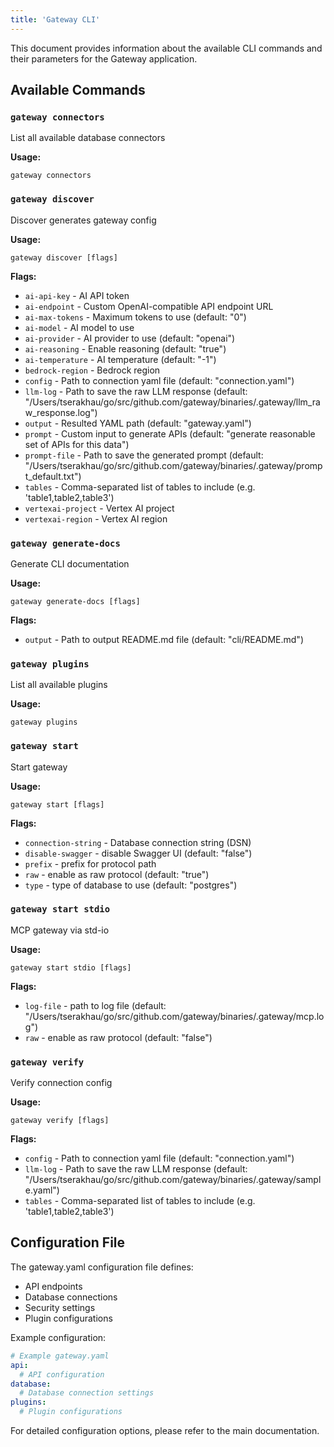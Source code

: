 ```yaml
---
title: 'Gateway CLI'
---
```


This document provides information about the available CLI commands and their parameters for the Gateway application.

## Available Commands

### `gateway connectors`

List all available database connectors

**Usage:**

```
gateway connectors
```




### `gateway discover`

Discover generates gateway config

**Usage:**

```
gateway discover [flags]
```

**Flags:**

- `ai-api-key` - AI API token
- `ai-endpoint` - Custom OpenAI-compatible API endpoint URL
- `ai-max-tokens` - Maximum tokens to use (default: "0")
- `ai-model` - AI model to use
- `ai-provider` - AI provider to use (default: "openai")
- `ai-reasoning` - Enable reasoning (default: "true")
- `ai-temperature` - AI temperature (default: "-1")
- `bedrock-region` - Bedrock region
- `config` - Path to connection yaml file (default: "connection.yaml")
- `llm-log` - Path to save the raw LLM response (default: "/Users/tserakhau/go/src/github.com/gateway/binaries/.gateway/llm_raw_response.log")
- `output` - Resulted YAML path (default: "gateway.yaml")
- `prompt` - Custom input to generate APIs (default: "generate reasonable set of APIs for this data")
- `prompt-file` - Path to save the generated prompt (default: "/Users/tserakhau/go/src/github.com/gateway/binaries/.gateway/prompt_default.txt")
- `tables` - Comma-separated list of tables to include (e.g. 'table1,table2,table3')
- `vertexai-project` - Vertex AI project
- `vertexai-region` - Vertex AI region




### `gateway generate-docs`

Generate CLI documentation

**Usage:**

```
gateway generate-docs [flags]
```

**Flags:**

- `output` - Path to output README.md file (default: "cli/README.md")




### `gateway plugins`

List all available plugins

**Usage:**

```
gateway plugins
```




### `gateway start`

Start gateway

**Usage:**

```
gateway start [flags]
```

**Flags:**

- `connection-string` - Database connection string (DSN)
- `disable-swagger` - disable Swagger UI (default: "false")
- `prefix` - prefix for protocol path
- `raw` - enable as raw protocol (default: "true")
- `type` - type of database to use (default: "postgres")




### `gateway start stdio`

MCP gateway via std-io

**Usage:**

```
gateway start stdio [flags]
```

**Flags:**

- `log-file` - path to log file (default: "/Users/tserakhau/go/src/github.com/gateway/binaries/.gateway/mcp.log")
- `raw` - enable as raw protocol (default: "false")




### `gateway verify`

Verify connection config

**Usage:**

```
gateway verify [flags]
```

**Flags:**

- `config` - Path to connection yaml file (default: "connection.yaml")
- `llm-log` - Path to save the raw LLM response (default: "/Users/tserakhau/go/src/github.com/gateway/binaries/.gateway/sample.yaml")
- `tables` - Comma-separated list of tables to include (e.g. 'table1,table2,table3')






## Configuration File

The gateway.yaml configuration file defines:

- API endpoints
- Database connections
- Security settings
- Plugin configurations

Example configuration:

```yaml
# Example gateway.yaml
api:
  # API configuration
database:
  # Database connection settings
plugins:
  # Plugin configurations
```

For detailed configuration options, please refer to the main documentation.
